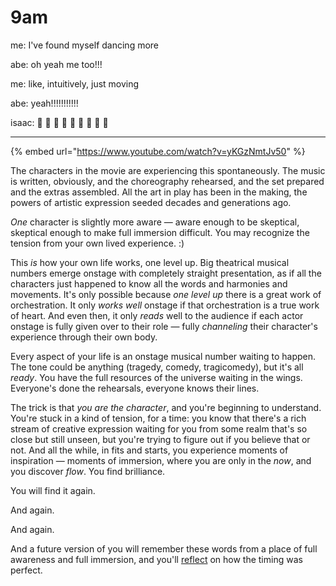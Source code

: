 # 9am

me: I've found myself dancing more

abe: oh yeah me too!!!

me: like, intuitively, just moving

abe: yeah!!!!!!!!!!!

isaac: 🤩 🤩 🤩 🤩 🤩 🤩 🤩 🤩 🤩

***

{% embed url="https://www.youtube.com/watch?v=yKGzNmtJv50" %}

The characters in the movie are experiencing this spontaneously. The music is written, obviously, and the choreography rehearsed, and the set prepared and the extras assembled. All the art in play has been in the making, the powers of artistic expression seeded decades and generations ago.

_One_ character is slightly more aware — aware enough to be skeptical, skeptical enough to make full immersion difficult. You may recognize the tension from your own lived experience. :)

This _is_ how your own life works, one level up. Big theatrical musical numbers emerge onstage with completely straight presentation, as if all the characters just happened to know all the words and harmonies and movements. It's only possible because _one level up_ there is a great work of orchestration. It only _works well_ onstage if that orchestration is a true work of heart. And even then, it only _reads_ well to the audience if each actor onstage is fully given over to their role — fully _channeling_ their character's experience through their own body.

Every aspect of your life is an onstage musical number waiting to happen. The tone could be anything (tragedy, comedy, tragicomedy), but it's all _ready_. You have the full resources of the universe waiting in the wings. Everyone's done the rehearsals, everyone knows their lines.

The trick is that _you are the character_, and you're beginning to understand. You're stuck in a kind of tension, for a time: you know that there's a rich stream of creative expression waiting for you from some realm that's so close but still unseen, but you're trying to figure out if you believe that or not. And all the while, in fits and starts, you experience moments of inspiration — moments of immersion, where you are only in the _now_, and you discover _flow_. You find brilliance.

You will find it again.

And again.

And again.

And a future version of you will remember these words from a place of full awareness and full immersion, and you'll [reflect](6am.md) on how the timing was perfect.
